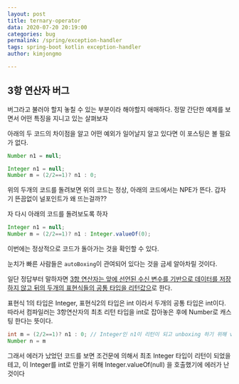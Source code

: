 ```yaml
---
layout: post
title: ternary-operator
data: 2020-07-20 20:19:00
categories: bug
permalink: /spring/exception-handler
tags: spring-boot kotlin exception-handler
author: kimjongmo

---
```


## 3항 연산자 버그

버그라고 불러야 할지 놓칠 수 있는 부분이라 해야할지 애매하다. 정말 간단한 예제를 보면서 어떤 특징을 지니고 있는 살펴보자

아래의 두 코드의 차이점을 알고 어떤 예외가 일어날지 알고 있다면 이 포스팅은 볼 필요가 없다.

```java
Number n1 = null;
```



```java
Integer n1 = null;
Number m = (2/2==1)? n1 : 0;
```



위의 두개의 코드를 돌려보면 위의 코드는 정상, 아래의 코드에서는 NPE가 뜬다. 갑자기 뜬끔없이 널포인트가 왜 뜨는걸까??

자 다시 아래의 코드를 돌려보도록 하자

```java
Integer n1 = null;
Number m = (2/2==1)? n1 : Integer.valueOf(0);
```

이번에는 정상적으로 코드가 돌아가는 것을 확인할 수 있다.

눈치가 빠른 사람들은 `autoBoxing`이 관여되어 있다는 것을 금세 알아차릴 것이다.



일단 정답부터 말하자면 <u>3항 연산자는 앞에 선언된 수신 변수를 기반으로 데이터를 저장하지 않고 뒤의 두개의 표현식들의 공통 타입을 리턴값으</u>로 한다.

표현식 1의 타입은 Integer, 표현식2의 타입은 int 이라서 두개의 공통 타입은 int이다. 따라서 컴파일러는 3항연산자의 최초 리턴 타입을 int로 잡아놓은 후에 Number로 캐스팅 한다는 뜻이다. 

```java
int m = (2/2==1)? n1 : 0; // Integer인 n1이 리턴이 되고 unboxing 하기 위해 valueOf()가 호출
Number n = m
```

그래서 에러가 났었던 코드를 보면 조건문에 의해서 최초 Integer 타입이 리턴이 되었을테고, 이 Integer를 int로 만들기 위해 Integer.valueOf(null) 을 호출했기에 에러가 난 것이다

